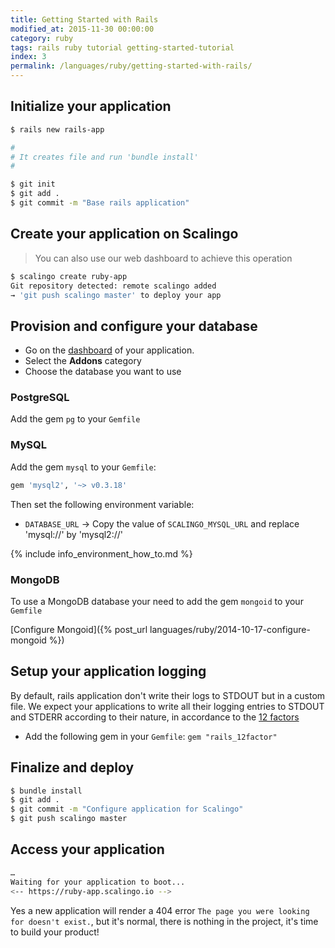 ```yaml
---
title: Getting Started with Rails
modified_at: 2015-11-30 00:00:00
category: ruby
tags: rails ruby tutorial getting-started-tutorial
index: 3
permalink: /languages/ruby/getting-started-with-rails/
---
```


## Initialize your application

```bash
$ rails new rails-app

#
# It creates file and run 'bundle install'
#

$ git init
$ git add .
$ git commit -m "Base rails application"
```

## Create your application on Scalingo

<blockquote class="bg-info">
  You can also use our web dashboard to achieve this operation
</blockquote>

```bash
$ scalingo create ruby-app
Git repository detected: remote scalingo added
→ 'git push scalingo master' to deploy your app
```

## Provision and configure your database

* Go on the [dashboard](https://my.scalingo.com/apps) of your application.
* Select the __Addons__ category
* Choose the database you want to use

### PostgreSQL

Add the gem `pg` to your `Gemfile`

### MySQL

Add the gem `mysql` to your `Gemfile`:

```ruby
gem 'mysql2', '~> v0.3.18'
```

Then set the following environment variable:

* `DATABASE_URL`
  → Copy the value of `SCALINGO_MYSQL_URL` and replace 'mysql://' by 'mysql2://'

{% include info_environment_how_to.md %}

### MongoDB

To use a MongoDB database your need to add the gem `mongoid` to your `Gemfile`

[Configure Mongoid]({% post_url languages/ruby/2014-10-17-configure-mongoid %})

## Setup your application logging

By default, rails application don't write their logs to STDOUT but in a custom file.
We expect your applications to write all their logging entries to STDOUT and STDERR
according to their nature, in accordance to the [12 factors](http://12factor.net)

* Add the following gem in your `Gemfile`: `gem "rails_12factor"`

## Finalize and deploy

```bash
$ bundle install
$ git add .
$ git commit -m "Configure application for Scalingo"
$ git push scalingo master
```

## Access your application

```bash
…
Waiting for your application to boot...
<-- https://ruby-app.scalingo.io -->
```

Yes a new application will render a 404 error `The page you were looking for doesn't exist.`,
but it's normal, there is nothing in the project, it's time to build your product!
